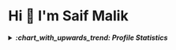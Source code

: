 <!--

<!-- ![Profile views](https://komarev.com/ghpvc/?username=saif-mal1k&label=total%20Profile%20Views%20&color=000000&style=plastic) -->
<!-- above image works by counting how many times address is called -->

<!--
**saif-mal1k/saif-mal1k** is a ✨ _special_ ✨ repository because its `README.md` (this file) appears on your GitHub profile.

Here are some ideas to get you started:

- 💻 I’m currently working on ...
- :mortar_board: 
- 📖 I’m currently learning ...
- 👯 I’m looking to collaborate on ...
- 🤔 I’m looking for help with ...
- 💬 Ask me about ...
- 📫 How to reach me: ...
- 😄 Pronouns: ...
- ⚡ Fun fact: ...
- 📝 [My Resume](https://drive.google.com/saif-mal1k/saif-mal1k/blob/main/saif_malik.pdf "Download Resume")
- 🏆
- 
-->
<!-- visit this https://github.com/anuraghazra/github-readme-stats -->



# Hi 👋 I'm Saif Malik
<!--
<div>
  <img align="right" width="50%" src="https://github-readme-stats.vercel.app/api/top-langs?username=saif-mal1k&show_icons=true&langs_count=10&locale=en&layout=compact&theme=algolia&bg_color=0D1117&hide_border=true&title_color=05FFFF" height="200"/>
  <p align="left">
  <ul>
    <li>💻 I’m currently working on ...</li>
    <li> :mortar_board: </li>
    <li> 📖 I’m currently learning ...</li>
    <li> 📝 Have a look at <a href="https://drive.google.com/saif-mal1k/saif-mal1k/blob/main/saif_malik.pdf" title="Download Resume"> My Resume</a> </li>
  </ul>
  </p>
</div>

## **Are you interested in collaboration?** 
**I am always open to collaborating on projects and innovative/disruptive ideas.**
- 📫 Connect me via [e-mail](mailto:it.saifmalik@gmail.com)
-->


<!-- # Style 2 Light Theme -->
<!--### 🖥️ Academic Projects -->
<!-- table -->
<!--
| Year              | Project Repository                     | Technologies                           |
|-------------------|----------------------------------------|----------------------------------------|
| 2021              | ![image](https://github-readme-stats.vercel.app/api/pin/?username=saif-mal1k&repo=virtual-assistant&bg_color=F7F7F7&title_color=0066FF&text_color=000000&icon_color=448FFF) | ![Python](https://img.shields.io/badge/-Python-black?style=flat-square&logo=python) ![NumPy](https://img.shields.io/badge/-NumPy-black?style=flat-square&logo=numpy) ![SQLite](https://img.shields.io/badge/-SQLite-black?style=flat-square&logo=sqlite) ![Matplotlib](https://img.shields.io/badge/-Matplotlib-black?style=flat-square) |
| 2020              | [Project Name2](https://github.com/ "My code") | ![Java](https://img.shields.io/badge/-Java-black?style=flat-square&logo=java&logoColor=red) ![Android Studio](https://img.shields.io/badge/-Android%20Studio-black?style=flat-square&logo=androidstudio) ![Firebase](https://img.shields.io/badge/-Firebase-black?style=flat-square&logo=firebase) |
| 2019              | [Project Name3](https://github.com/ "code") | ![Haskell](https://img.shields.io/badge/-Haskell-black?style=flat-square&logo=haskell) |
| 2018              | [Project Name4](https://github.com/ "Part of a Larger Project") | ![Unity3D](https://img.shields.io/badge/-Unity3D-black?style=flat-square&logo=unity) ![C#](https://img.shields.io/badge/-C%23-black?style=flat-square&logo=csharp) |
-->





<!-- github stats -->
<details>
  <summary><b><em> :chart_with_upwards_trend: Profile Statistics</em></b></summary>
<div align="center">
   <hr/>
   <div>
    <a href="#"><img alt="Saif Malik's Github Streak" src="http://github-readme-streak-stats.herokuapp.com?user=saif-mal1k&hide_border=true&date_format=M%20j%5B%2C%20Y%5D&background=F7F7F7&ring=0066FF&fire=FF6306&currStreakLabel=0066FF" height="200"/></a> 
    <a href="#"><img alt="Saif Malik's Github Stats" src="https://github-readme-stats.vercel.app/api?username=saif-mal1k&show_icons=true&include_all_commits=true&count_private=true&theme=react&hide_border=true&bg_color=F7F7F7&title_color=0066FF&icon_color=448FFF&text_color=000000" height="200"/></a>
    <a href="#"><img alt="Saif Malik's Top Languages" src="https://github-readme-stats.vercel.app/api/top-langs/?username=saif-mal1k&langs_count=10&layout=compact&theme=react&hide_border=true&bg_color=F7F7F7&title_color=0066FF&icon_color=0066FF&text_color=000000" height="200"/></a>
    <br/>
    <i><b>Note:</b> Top languages is only a metric of the languages my public code consists of and doesn't reflect experience or skill level.</i>
  </div>  
  <hr/>
  <div>
    <a href="#"><img alt="Saif Malik's Activity Graph" src="https://activity-graph.herokuapp.com/graph?username=saif-mal1k&custom_title=Saif%20Malik's%20Contribution%20Graph&bg_color=FFFFFF&color=000000&line=66FF99&point=000000&hide_border=true&area=true" /></a>
  </div> 
    <i><b>Note:</b> Contributions is the matric on number of commit in last 31 Day's </i>
  <hr/>
</div>
</details>











  

  
